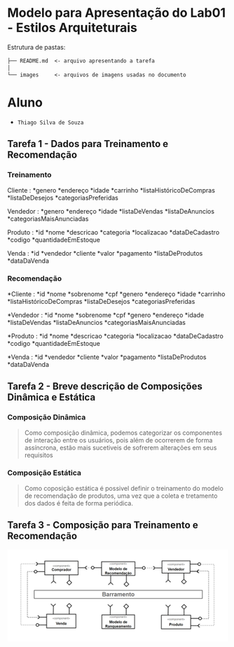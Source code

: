 # Modelo para Apresentação do Lab01 - Estilos Arquiteturais

Estrutura de pastas:

~~~
├── README.md  <- arquivo apresentando a tarefa
│
└── images     <- arquivos de imagens usadas no documento
~~~

# Aluno
* `Thiago Silva de Souza`

## Tarefa 1 - Dados para Treinamento e Recomendação

>
### Treinamento
Cliente :
*genero
*endereço
*idade
*carrinho
*listaHistóricoDeCompras
*listaDeDesejos
*categoriasPreferidas

Vendedor :
*genero
*endereço
*idade
*listaDeVendas
*listaDeAnuncios
*categoriasMaisAnunciadas

Produto :
*id
*nome
*descricao
*categoria
*localizacao
*dataDeCadastro
*codigo
*quantidadeEmEstoque

Venda :
*id
*vendedor
*cliente
*valor
*pagamento
*listaDeProdutos
*dataDaVenda

### Recomendação
*Cliente :
*id
*nome
*sobrenome
*cpf
*genero
*endereço
*idade
*carrinho
*listaHistóricoDeCompras
*listaDeDesejos
*categoriasPreferidas

*Vendedor :
*id
*nome
*sobrenome
*cpf
*genero
*endereço
*idade
*listaDeVendas
*listaDeAnuncios
*categoriasMaisAnunciadas

*Produto :
*id
*nome
*descricao
*categoria
*localizacao
*dataDeCadastro
*codigo
*quantidadeEmEstoque

*Venda :
*id
*vendedor
*cliente
*valor
*pagamento
*listaDeProdutos
*dataDaVenda

## Tarefa 2 - Breve descrição de Composições Dinâmica e Estática
>
### Composição Dinâmica
> Como composição dinâmica, podemos categorizar os componentes de interação entre os usuários, pois além de ocorrerem de forma assíncrona, estão mais sucetiveis de sofrerem alterações em seus requisitos
### Composição Estática
> Como coposição estática é possivel definir o treinamento do modelo de recomendação de produtos, uma vez que a coleta e tretamento dos dados é feita de forma periódica.

## Tarefa 3 - Composição para Treinamento e Recomendação

>
![Diagrama Eventos](images/recomendation-composition.png)
